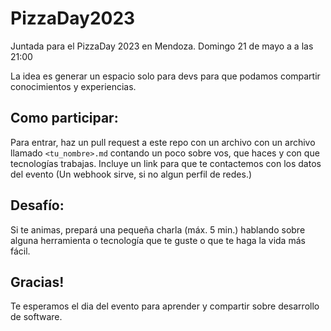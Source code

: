 # PizzaDay2023

Juntada para el PizzaDay 2023 en Mendoza. Domingo 21 de mayo a a las 21:00

La idea es generar un espacio solo para devs para que podamos compartir conocimientos y experiencias.

## Como participar:
Para entrar, haz un pull request a este repo con un archivo con un archivo llamado `<tu_nombre>.md` contando un poco sobre vos, que haces y con que tecnologías trabajas.
Incluye un link para que te contactemos con los datos del evento (Un webhook sirve, si no algun perfil de redes.)

## Desafío:
Si te animas, prepará una pequeña charla (máx. 5 min.) hablando sobre alguna herramienta o tecnología que te guste o que te haga la vida más fácil.

## Gracias!
Te esperamos el dia del evento para aprender y compartir sobre desarrollo de software.
